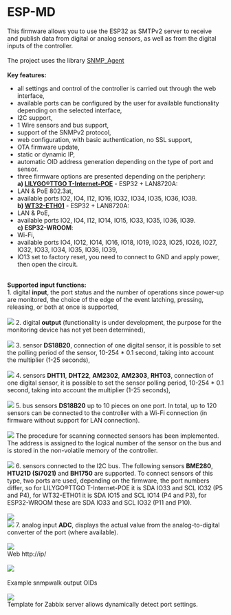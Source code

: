 # ESP-MD
This firmware allows you to use the ESP32 as SMTPv2 server to receive and publish data from digital or analog sensors, as well as from the digital inputs of the controller.
<br>
<br>
The project uses the library <a href="https://github.com/0neblock/Arduino_SNMP">SNMP_Agent</a>  
<br>
<b>Key features:</b><br>
- all settings and control of the controller is carried out through the web interface,
- available ports can be configured by the user for available functionality depending on the selected interface,
- I2C support,
- 1 Wire sensors and bus support,
- support of the SNMPv2 protocol,
- web configuration, with basic authentication, no SSL support,
- OTA firmware update,
- static or dynamic IP,
- automatic OID address generation depending on the type of port and sensor.
- three firmware options are presented depending on the periphery:<br>
<b>a) <a href="https://github.com/Xinyuan-LilyGO/LilyGO-T-ETH-POE">LILYGO®TTGO T-Internet-POE</a></b> - ESP32 + LAN8720A:<br>
- LAN & PoE 802.3at,<br>
- available ports IO2, IO4, I12, IO16, IO32, IO34, IO35, IO36, IO39.<br>
<b>b) <a href="http://www.wireless-tag.com/portfolio/wt32-eth01/">WT32-ETH01</a></b> - ESP32 + LAN8720A:<br>
- LAN & PoE,<br>
- available ports IO2, IO4, I12, IO14, IO15, IO33, IO35, IO36, IO39.<br>
<b>c) ESP32-WROOM</b>:<br>
- Wi-Fi,
- available ports IO4, IO12, IO14, IO16, IO18, IO19, IO23, IO25, IO26, IO27, IO32, IO33, IO34, IO35, IO36, IO39,
- IO13 set to factory reset, you need to connect to GND and apply power, then open the circuit.
<br>
<b>Supported input functions:</b>
<br>
1. digital <b>input</b>, the port status and the number of operations since power-up are monitored, the choice of the edge of the event latching, pressing, releasing, or both at once is supported,
<br>
<br>
<img src="https://github.com/llams/esp-snmp/blob/main/img/IO_input.png">
2. digital <b>output</b> (functionality is under development, the purpose for the monitoring device has not yet been determined),
<br>
<br>
<img src="https://github.com/llams/esp-snmp/blob/main/img/IO_output.png">
3. sensor <b>DS18B20</b>, connection of one digital sensor, it is possible to set the polling period of the sensor, 10-254 * 0.1 second, taking into account the multiplier (1-25 seconds),
<br>
<br>
<img src="https://github.com/llams/esp-snmp/blob/main/img/IO_DS18B20.png">
4. sensors <b>DHT11</b>, <b>DHT22</b>, <b>AM2302</b>, <b>AM2303</b>, <b>RHT03</b>, connection of one digital sensor, it is possible to set the sensor polling period, 10-254 * 0.1 second, taking into account the multiplier (1-25 seconds),
<br>
<br>
<img src="https://github.com/llams/esp-snmp/blob/main/img/IO_AM2303.png">
5. bus sensors <b>DS18B20</b> up to 10 pieces on one port. In total, up to 120 sensors can be connected to the controller with a Wi-Fi connection (in firmware without support for LAN connection).
<br>
<br>
<img src="https://github.com/llams/esp-snmp/blob/main/img/IO_DS_BUS.png">
The procedure for scanning connected sensors has been implemented. The address is assigned to the logical number of the sensor on the bus and is stored in the non-volatile memory of the controller.
<br>
<br>
<img src="https://github.com/llams/esp-snmp/blob/main/img/IO_DS_BUS_Scan.png">
6. sensors connected to the I2C bus. The following sensors <b>BME280</b>, <b>HTU21D (Si7021)</b> and <b>BH1750</b> are supported. To connect sensors of this type, two ports are used, depending on the firmware, the port numbers differ, so for LILYGO®TTGO T-Internet-POE it is SDA IO33 and SCL IO32 (P5 and P4), for WT32-ETH01 it is SDA IO15 and SCL IO14 (P4 and P3), for ESP32-WROOM these are SDA IO33 and SCL IO32 (P11 and P10).
<br>
<br>
<img src="https://github.com/llams/esp-snmp/blob/main/img/IO_I2C.png">
<br>
<img src="https://github.com/llams/esp-snmp/blob/main/img/HTU.png">
7. analog input <b>ADC</b>, displays the actual value from the analog-to-digital converter of the port (where available).
<br>
<br>
<img src="https://github.com/llams/esp-snmp/blob/main/img/IO_ADC.png">
<br>
Web http://ip/
<br>
<br>
<img src="https://github.com/llams/esp-snmp/blob/main/img/ui_main.gif">
<br>
<br>
Example snmpwalk output OIDs
<br>
<br>
<img src="https://github.com/llams/esp-snmp/blob/main/img/OIDs.png">
<br>
Template for Zabbix server allows dynamically detect port settings.
